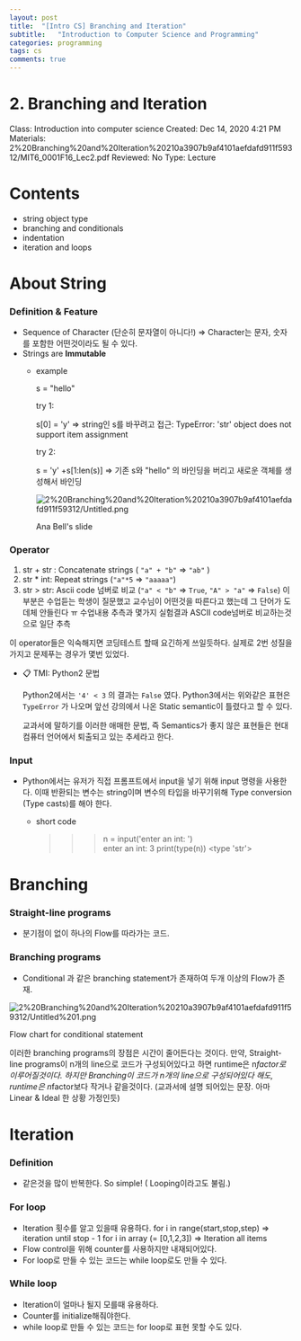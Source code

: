```yaml
---
layout: post
title:  "[Intro CS] Branching and Iteration"
subtitle:   "Introduction to Computer Science and Programming"
categories: programming
tags: cs
comments: true
---
```


# 2. Branching and Iteration

Class: Introduction into computer science
Created: Dec 14, 2020 4:21 PM
Materials: 2%20Branching%20and%20Iteration%20210a3907b9af4101aefdafd911f59312/MIT6_0001F16_Lec2.pdf
Reviewed: No
Type: Lecture

# Contents

- string object type
- branching and conditionals
- indentation
- iteration and loops

# About String

### Definition & Feature

- Sequence of Character  (단순히 문자열이 아니다!)
⇒ Character는 문자, 숫자를 포함한 어떤것이라도 될 수 있다.
- Strings are **Immutable**
    - example

        s = "hello"

        try 1:

        s[0] = 'y'   ⇒  string인 s를 바꾸려고 접근: 
                             TypeError: 'str' object does not support item assignment

        try 2:

        s = 'y' +s[1:len(s)]  ⇒ 기존 s와 "hello" 의 바인딩을 버리고 새로운 객체를 생성해서 바인딩

        ![2%20Branching%20and%20Iteration%20210a3907b9af4101aefdafd911f59312/Untitled.png](2%20Branching%20and%20Iteration%20210a3907b9af4101aefdafd911f59312/Untitled.png)

        Ana Bell's slide

### Operator

1. str + str : Concatenate strings ( `"a" + "b"` ⇒ `"ab"` )
2. str * int: Repeat strings (`"a"*5` ⇒ `"aaaaa"`)  
3. str > str: Ascii code 넘버로 비교 (`"a" < "b"` ⇒ `True`, `"A" > "a"`  ⇒ `False`)
이 부분은 수업듣는 학생이 질문했고 교수님이 어떤것을 따른다고 했는데 그 단어가 도데체 안들린다 ㅠ
수업내용 추측과 몇가지 실험결과 ASCII code넘버로 비교하는것으로 일단 추측

이 operator들은 익숙해지면 코딩테스트 할때 요긴하게 쓰일듯하다. 실제로 2번 성질을 가지고 문제푸는 경우가 몇번 있었다. 

- 📋 TMI: Python2 문법

    Python2에서는 `'4' < 3` 의 결과는 `False`  였다. Python3에서는 위와같은 표현은 `TypeError` 가 나오며 앞선 강의에서 나온 Static semantic이 틀렸다고 할 수 있다. 

    교과서에 말하기를 이러한 애매한 문법, 즉 Semantics가 좋지 않은 표현들은 현대 컴퓨터 언어에서 퇴출되고 있는 추세라고 한다.

### Input

- Python에서는 유저가 직접 프롬프트에서 input을 넣기 위해  input 명령을 사용한다.
이때 반환되는 변수는 string이며 변수의 타입을 바꾸기위해 Type conversion (Type casts)를 해야 한다.
    - short code

        >>> n = input('enter an int: ')   
        enter an int: 3
        >>> print(type(n))
        <type 'str'>

# Branching

### Straight-line programs

- 분기점이 없이 하나의 Flow를 따라가는 코드.

### Branching programs

- Conditional 과 같은 branching statement가 존재하여 두개 이상의 Flow가 존재.

![2%20Branching%20and%20Iteration%20210a3907b9af4101aefdafd911f59312/Untitled%201.png](2%20Branching%20and%20Iteration%20210a3907b9af4101aefdafd911f59312/Untitled%201.png)

Flow chart for conditional statement 

이러한 branching programs의 장점은 시간이 줄어든다는 것이다. 
만약, Straight-line programs이 n개의 line으로 코드가 구성되어있다고 하면 runtime은 n*factor로 이루어질것이다. 하지만 Branching이 코드가 n개의 line으로 구성되어있다 해도, runtime은  n*factor보다 작거나 같을것이다. (교과서에 설명 되어있는 문장. 아마 Linear & Ideal 한 상황 가정인듯) 

# Iteration

### Definition

- 같은것을 많이 반복한다.  So simple!  ( Looping이라고도 불림.)

### For loop

- Iteration 횟수를 알고 있을때 유용하다. 
for i in range(start,stop,step)   ⇒ iteration until stop - 1
for i in array (= [0,1,2,3]) ⇒ Iteration all items
- Flow control을 위해 counter를 사용하지만 내재되어있다.
- For loop로 만들 수 있는 코드는 while loop로도 만들 수 있다.

### While loop

- Iteration이 얼마나 될지 모를때 유용하다.
- Counter를 initialize해줘야한다.
- while loop로 만들 수 있는 코드는 for loop로 표현 못할 수도 있다.